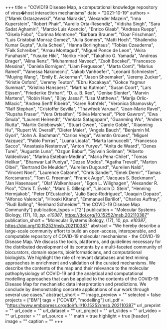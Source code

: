 +++
title = "COVID19 Disease Map, a computational knowledge repository of virus�host interaction mechanisms"
date = "2021-10-19"
authors = ["Marek Ostaszewski", "Anna Niarakis", "Alexander Mazein", "Inna Kuperstein", "Robert Phair", "Aurelio Orta-Resendiz", "Vidisha Singh", "Sara Sadat Aghamiri", "Marcio Luis Acencio", "Enrico Glaab", "Andreas Ruepp", "Gisela Fobo", "Corinna Montrone", "Barbara Brauner", "Goar Frischman", "Luis Cristobal Monraz Gomez", "Julia Somers", "Matti Hoch", "Shailendra Kumar Gupta", "Julia Scheel", "Hanna Borlinghaus", "Tobias Czauderna", "Falk Schreiber", "Arnau Montagud", "Miguel Ponce de Leon", "Akira Funahashi", "Yusuke Hiki", "Noriko Hiroi", "Takahiro G. Yamada", "Andreas Drager", "Alina Renz", "Muhammad Naveez", "Zsolt Bocskei", "Francesco Messina", "Daniela Bornigen", "Liam Fergusson", "Marta Conti", "Marius Rameil", "Vanessa Nakonecnij", "Jakob Vanhoefer", "Leonard Schmiester", "Muying Wang", "Emily E. Ackerman", "Jason Shoemaker", "Jeremy Zucker", "Kristie Oxford", "Jeremy Teuton", "Ebru Kocakaya", "Gokce Yagmur Summak", "Kristina Hanspers", "Martina Kutmon", "Susan Coort", "Lars Eijssen", "Friederike Ehrhart", "D. a. B. Rex", "Denise Slenter", "Marvin Martens", "Robin Haw", "Bijay Jassal", "Lisa Matthews", "Marija Orlic-Milacic", "Andrea Senff Ribeiro", "Karen Rothfels", "Veronica Shamovsky", "Ralf Stephan", "Cristoffer Sevilla", "Thawfeek Varusai", "Jean-Marie Ravel", "Rupsha Fraser", "Vera Ortseifen", "Silvia Marchesi", "Piotr Gawron", "Ewa Smula", "Laurent Heirendt", "Venkata Satagopam", "Guanming Wu", "Anders Riutta", "Martin Golebiewski", "Stuart Owen", "Carole Goble", "Xiaoming Hu", "Rupert W. Overall", "Dieter Maier", "Angela Bauch", "Benjamin M. Gyori", "John A. Bachman", "Carlos Vega", "Valentin Groues", "Miguel Vazquez", "Pablo Porras", "Luana Licata", "Marta Iannuccelli", "Francesca Sacco", "Anastasia Nesterova", "Anton Yuryev", "Anita de Waard", "Denes Turei", "Augustin Luna", "Ozgun Babur", "Sylvain Soliman", "Alberto Valdeolivas", "Marina Esteban-Medina", "Maria Pena-Chilet", "Tomas Helikar", "Bhanwar Lal Puniya", "Dezso Modos", "Agatha Treveil", "Marton Olbei", "Bertrand De Meulder", "Aurelien Dugourd", "Aurelien Naldi", "Vincent Noel", "Laurence Calzone", "Chris Sander", "Emek Demir", "Tamas Korcsmaros", "Tom C. Freeman", "Franck Auge", "Jacques S. Beckmann", "Jan Hasenauer", "Olaf Wolkenhauer", "Egon L. Wilighagen", "Alexander R. Pico", "Chris T. Evelo", "Marc E. Gillespie", "Lincoln D. Stein", "Henning Hermjakob", "Peter D'Eustachio", "Julio Saez-Rodriguez", "Joaquin Dopazo", "Alfonso Valencia", "Hiroaki Kitano", "Emmanuel Barillot", "Charles Auffray", "Rudi Balling", "Reinhard Schneider", "the COVID-19 Disease Map Community"]
publication_types = ["2"]
publication = "Molecular Systems Biology, (17), 10, _pp. e10387_, https://doi.org/10.15252/msb.202110387"
publication_short = "Molecular Systems Biology, (17), 10, _pp. e10387_, https://doi.org/10.15252/msb.202110387"
abstract = "We hereby describe a large-scale community effort to build an open-access, interoperable, and computable repository of COVID-19 molecular mechanisms - the COVID-19 Disease Map. We discuss the tools, platforms, and guidelines necessary for the distributed development of its contents by a multi-faceted community of biocurators, domain experts, bioinformaticians, and computational biologists. We highlight the role of relevant databases and text mining approaches in enrichment and validation of the curated mechanisms. We describe the contents of the map and their relevance to the molecular pathophysiology of COVID-19 and the analytical and computational modelling approaches that can be applied to the contents of the COVID-19 Disease Map for mechanistic data interpretation and predictions. We conclude by demonstrating concrete applications of our work through several use cases."
abstract_short = ""
image_preview = ""
selected = false
projects = ["BM"]
tags = ["COVID", "modelling"]
url_pdf = "https://www.embopress.org/doi/full/10.15252/msb.202110387"
url_preprint = ""
url_code = ""
url_dataset = ""
url_project = ""
url_slides = ""
url_video = ""
url_poster = ""
url_source = ""
math = true
highlight = true
[header]
image = ""
caption = ""
+++
